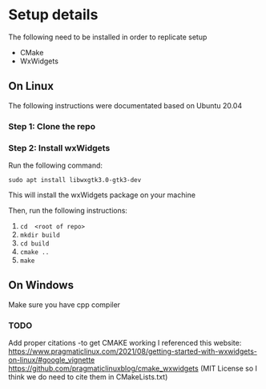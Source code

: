 # Setup details

The following need to be installed in order to replicate setup

- CMake
- WxWidgets

## On Linux

The following instructions were documentated based on Ubuntu 20.04

### Step 1: Clone the repo

### Step 2: Install wxWidgets

Run the following command:

`sudo apt install libwxgtk3.0-gtk3-dev`

This will install the wxWidgets package on your machine


Then, run the following instructions:
1. `cd  <root of repo>`
2. `mkdir build`
3. `cd build`
4. `cmake ..`
5. `make`




## On Windows

Make sure you have cpp compiler 


### TODO
Add proper citations
    -to get CMAKE working I referenced this website: https://www.pragmaticlinux.com/2021/08/getting-started-with-wxwidgets-on-linux/#google_vignette
    https://github.com/pragmaticlinuxblog/cmake_wxwidgets (MIT License so I think we do need to cite them in CMakeLists.txt)




